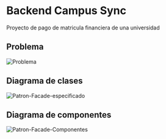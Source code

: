 # Backend Campus Sync

Proyecto de pago de matricula financiera de una universidad

## Problema

![Problema](https://github.com/user-attachments/assets/80c9df62-c629-4c2e-8ee1-09e80796c281)

## Diagrama de clases

![Patron-Facade-especificado](https://github.com/user-attachments/assets/9a8f5d32-b86a-4074-9d0d-57cd4fe15fae)

## Diagrama de componentes

![Patron-Facade-Componentes](https://github.com/user-attachments/assets/dcdb516f-9c91-45b1-b90d-f3878d5aedfc)
